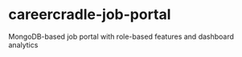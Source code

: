 # careercradle-job-portal
MongoDB-based job portal with role-based features and dashboard analytics
